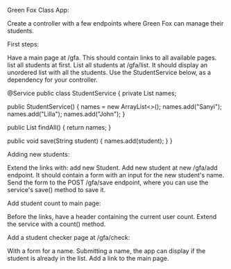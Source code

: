 Green Fox Class App:

Create a controller with a few endpoints where Green Fox can manage their students.

First steps:

Have a main page at /gfa.
This should contain links to all available pages.
list all students at first. List all students at /gfa/list.
It should display an unordered list with all the students.
Use the StudentService below, as a dependency for your controller.

@Service
public class StudentService {
private List<String> names;

public StudentService() {
names = new ArrayList<>();
names.add("Sanyi");
names.add("Lilla");
names.add("John");
}

public List<String> findAll() {
return names;
}

public void save(String student) {
names.add(student);
}
}

Adding new students:

Extend the links with: add new Student.
Add new student at new /gfa/add endpoint.
It should contain a form with an input for the new student's name.
Send the form to the POST /gfa/save endpoint,
where you can use the service's save() method to save it.

Add student count to main page:

Before the links, have a header containing the current user count.
Extend the service with a count() method.

Add a student checker page at /gfa/check:

With a form for a name.
Submitting a name, the app can display if the student is already in the list.
Add a link to the main page.
